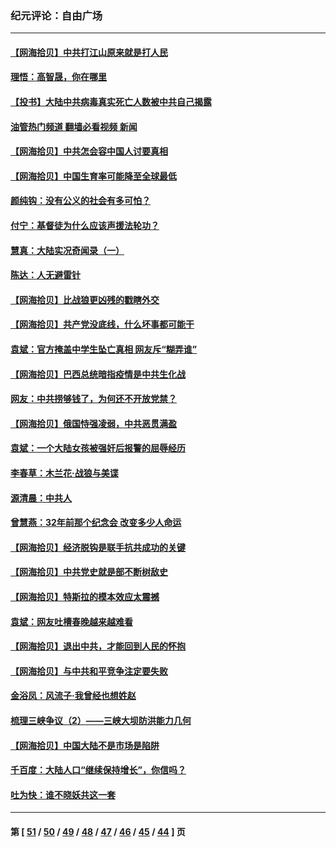 ### 纪元评论：自由广场
---
#### [【网海拾贝】中共打江山原来就是打人民](../../pages/nsc993/n12954345.md?05180330) 
#### [理悟：高智晟，你在哪里](../../pages/nsc993/n12953115.md?05180330) 
#### [【投书】大陆中共病毒真实死亡人数被中共自己揭露](../../pages/nsc993/n12953050.md?05180330) 
#### [油管热门频道 翻墙必看视频 新闻](ok?05180330)
#### [【网海拾贝】中共怎会容中国人讨要真相](../../pages/nsc993/n12952161.md?05180330) 
#### [【网海拾贝】中国生育率可能降至全球最低](../../pages/nsc993/n12948793.md?05180330) 
#### [颜纯钩：没有公义的社会有多可怕？](../../pages/nsc993/n12947626.md?05180330) 
#### [付宁：基督徒为什么应该声援法轮功？](../../pages/nsc993/n12947233.md?05180330) 
#### [慧真：大陆实况奇闻录（一）](../../pages/nsc993/n12945811.md?05180330) 
#### [陈达：人无避雷针](../../pages/nsc993/n12947098.md?05180330) 
#### [【网海拾贝】比战狼更凶残的戳瞎外交](../../pages/nsc993/n12945717.md?05180330) 
#### [【网海拾贝】共产党没底线，什么坏事都可能干](../../pages/nsc993/n12942090.md?05180330) 
#### [袁斌：官方掩盖中学生坠亡真相 网友斥“糊弄谁”](../../pages/nsc993/n12942029.md?05180330) 
#### [【网海拾贝】巴西总统暗指疫情是中共生化战](../../pages/nsc993/n12938999.md?05180330) 
#### [网友：中共捞够钱了，为何还不开放党禁？](../../pages/nsc993/n12938952.md?05180330) 
#### [【网海拾贝】俄国恃强凌弱，中共恶贯满盈](../../pages/nsc993/n12936626.md?05180330) 
#### [袁斌：一个大陆女孩被强奸后报警的屈辱经历](../../pages/nsc993/n12936547.md?05180330) 
#### [李春草：木兰花·战狼与美谍](../../pages/nsc993/n12935995.md?05180330) 
#### [源清晨：中共人](../../pages/nsc993/n12935589.md?05180330) 
#### [曾慧燕：32年前那个纪念会 改变多少人命运](../../pages/nsc993/n12934233.md?05180330) 
#### [【网海拾贝】经济脱钩是联手抗共成功的关键](../../pages/nsc993/n12934176.md?05180330) 
#### [【网海拾贝】中共党史就是部不断树敌史](../../pages/nsc993/n12932844.md?05180330) 
#### [【网海拾贝】特斯拉的模本效应太震撼](../../pages/nsc993/n12925626.md?05180330) 
#### [袁斌：网友吐槽春晚越来越难看](../../pages/nsc993/n12750619.md?05180330) 
#### [【网海拾贝】退出中共，才能回到人民的怀抱](../../pages/nsc993/n12352634.md?05180330) 
#### [【网海拾贝】与中共和平竞争注定要失败](../../pages/nsc993/n12923326.md?05180330) 
#### [金浴凤：风流子‧我曾经也想姓赵](../../pages/nsc993/n12920911.md?05180330) 
#### [梳理三峡争议（2）——三峡大坝防洪能力几何](../../pages/nsc993/n12920173.md?05180330) 
#### [【网海拾贝】中国大陆不是市场是陷阱](../../pages/nsc993/n12920143.md?05180330) 
#### [千百度：大陆人口“继续保持增长”，你信吗？](../../pages/nsc993/n12918946.md?05180330) 
#### [吐为快：谁不晓妖共这一套](../../pages/nsc993/n12918941.md?05180330) 

---
#### 第 [ [51](./51.md?05180330) / [50](./50.md?05180330) / [49](./49.md?05180330) / [48](./48.md?05180330) / [47](./47.md?05180330) / [46](./46.md?05180330) / [45](./45.md?05180330) / [44](./44.md?05180330) ] 页
